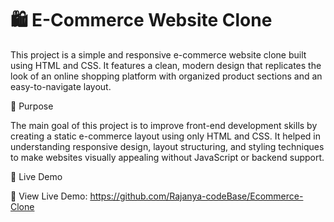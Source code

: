 # 🛍 E-Commerce Website Clone

This project is a simple and responsive e-commerce website clone built using HTML and CSS. It features a clean, modern design that replicates the look of an online shopping platform with organized product sections and an easy-to-navigate layout.

🎯 Purpose

The main goal of this project is to improve front-end development skills by creating a static e-commerce layout using only HTML and CSS. It helped in understanding responsive design, layout structuring, and styling techniques to make websites visually appealing without JavaScript or backend support.

🚀 Live Demo

🔗 View Live Demo: https://github.com/Rajanya-codeBase/Ecommerce-Clone
